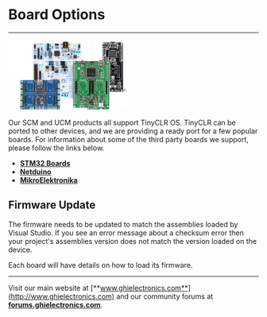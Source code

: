 # Board Options
---
![Boards](../images/boards.png)

Our SCM and UCM products all support TinyCLR OS.  TinyCLR can be ported to other devices, and we are providing a ready port for a few popular boards.  For information about some of the third party boards we support, please follow the links below.

* [**STM32 Boards**](stm32-boards.md)
* [**Netduino**](netduino.md)
* [**MikroElektronika**](mikroelektronika.md)

## Firmware Update
The firmware needs to be updated to match the assemblies loaded by Visual Studio. If you see an error message about a checksum error then your project's assemblies version does not match the version loaded on the device.

Each board will have details on how to load its firmware.

***

Visit our main website at [**www.ghielectronics.com**](http://www.ghielectronics.com) and our community forums at [**forums.ghielectronics.com**](https://forums.ghielectronics.com/).